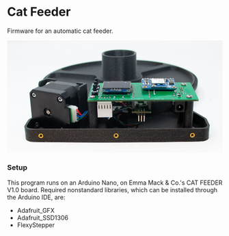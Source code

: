 # Cat Feeder
Firmware for an automatic cat feeder. 

![alt_text](system.jpg "Cat Feeder")

### Setup
This program runs on an Arduino Nano, on Emma Mack & Co.'s CAT FEEDER V1.0 board. Required nonstandard libraries, which can be installed through the Arduino IDE, are: 
* Adafruit_GFX
* Adafruit_SSD1306
* FlexyStepper

